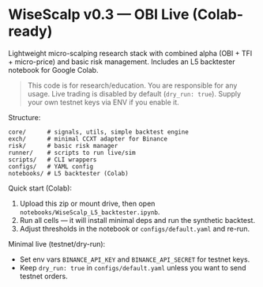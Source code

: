 # WiseScalp v0.3 — OBI Live (Colab-ready)

Lightweight micro-scalping research stack with combined alpha (OBI + TFI + micro-price)
and basic risk management. Includes an L5 backtester notebook for Google Colab.

> This code is for research/education. You are responsible for any usage.
> Live trading is disabled by default (`dry_run: true`). Supply your own testnet keys via ENV if you enable it.

Structure:
```
core/      # signals, utils, simple backtest engine
exch/      # minimal CCXT adapter for Binance
risk/      # basic risk manager
runner/    # scripts to run live/sim
scripts/   # CLI wrappers
configs/   # YAML config
notebooks/ # L5 backtester (Colab)
```

Quick start (Colab):
1. Upload this zip or mount drive, then open `notebooks/WiseScalp_L5_backtester.ipynb`.
2. Run all cells — it will install minimal deps and run the synthetic backtest.
3. Adjust thresholds in the notebook or `configs/default.yaml` and re-run.

Minimal live (testnet/dry-run):
- Set env vars `BINANCE_API_KEY` and `BINANCE_API_SECRET` for testnet keys.
- Keep `dry_run: true` in `configs/default.yaml` unless you want to send testnet orders.
